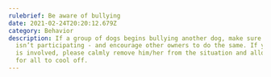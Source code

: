 ```yaml
---
rulebrief: Be aware of bullying
date: 2021-02-24T20:20:12.679Z
category: Behavior
description: If a group of dogs begins bullying another dog, make sure your dog
  isn’t participating - and encourage other owners to do the same. If your dog
  is involved, please calmly remove him/her from the situation and allow time
  for all to cool off.
---
```

